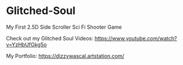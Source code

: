 # Glitched-Soul
My First 2.5D Side Scroller Sci Fi Shooter Game

Check out my Glitched Soul Videos:
https://www.youtube.com/watch?v=YzHbUfGkg5o

My Portfolio:
https://dizzywascal.artstation.com/
